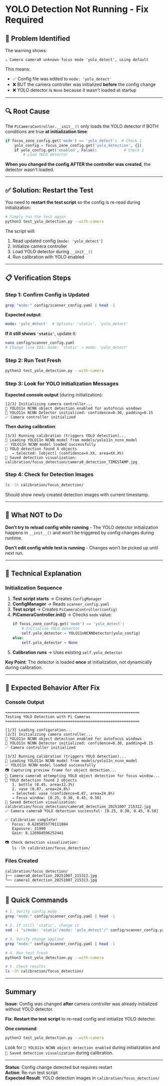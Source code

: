 # YOLO Detection Not Running - Fix Required

## 🔴 Problem Identified

The warning shows:
```
⚠️ Camera camera0 unknown focus mode 'yolo_detect', using default
```

This means:
- ✅ Config file was edited to `mode: 'yolo_detect'`
- ❌ BUT the camera controller was initialized **before** the config change
- ❌ YOLO detector is `None` because it wasn't loaded at startup

---

## 🔍 Root Cause

The `PiCameraController.__init__()` only loads the YOLO detector if BOTH conditions are true **at initialization time**:

```python
if focus_zone_config.get('mode') == 'yolo_detect':  # Check 1
    yolo_config = focus_zone_config.get('yolo_detection', {})
    if yolo_config.get('enabled', False):            # Check 2
        # Load YOLO detector
```

**When you changed the config AFTER the controller was created**, the detector wasn't loaded.

---

## ✅ Solution: Restart the Test

You need to **restart the test script** so the config is re-read during initialization:

```bash
# Simply run the test again
python3 test_yolo_detection.py --with-camera
```

The script will:
1. Read updated config (`mode: 'yolo_detect'`)
2. Initialize camera controller
3. Load YOLO detector during `__init__()`
4. Run calibration with YOLO enabled

---

## 📋 Verification Steps

### Step 1: Confirm Config is Updated
```bash
grep "mode:" config/scanner_config.yaml | head -1
```

**Expected output**:
```yaml
mode: 'yolo_detect'  # Options: 'static', 'yolo_detect'
```

**If it still shows `'static'`**, update it:
```bash
nano config/scanner_config.yaml
# Change line 163: mode: 'static' → mode: 'yolo_detect'
```

### Step 2: Run Test Fresh
```bash
python3 test_yolo_detection.py --with-camera
```

### Step 3: Look for YOLO Initialization Messages

**Expected console output** (during initialization):
```
[2/3] Initializing camera controller...
🎯 YOLO11n NCNN object detection enabled for autofocus windows
🎯 YOLO11n NCNN Detector initialized: confidence=0.30, padding=0.15
✅ Camera controller initialized
```

**Then during calibration**:
```
[3/3] Running calibration (triggers YOLO detection)...
📂 Loading YOLO11n NCNN model from models/yolo11n_ncnn_model
✅ YOLO11n NCNN model loaded successfully
🎯 YOLO detection found X objects
   → Selected: [object] (confidence=X.XX, area=XX.X%)
💾 Saved detection visualization: calibration/focus_detection/camera0_detection_TIMESTAMP.jpg
```

### Step 4: Check for Detection Images
```bash
ls -lh calibration/focus_detection/
```

Should show newly created detection images with current timestamp.

---

## 🚫 What NOT to Do

**Don't try to reload config while running** - The YOLO detector initialization happens in `__init__()` and won't be triggered by config changes during runtime.

**Don't edit config while test is running** - Changes won't be picked up until next run.

---

## 🔬 Technical Explanation

### Initialization Sequence

1. **Test script starts** → Creates `ConfigManager`
2. **ConfigManager** → Reads `scanner_config.yaml`
3. **Test script** → Creates `PiCameraController(config)`
4. **PiCameraController.__init__()** → Checks `mode` value:
   ```python
   if focus_zone_config.get('mode') == 'yolo_detect':
       # Initialize YOLO detector
       self.yolo_detector = YOLO11nNCNNDetector(yolo_config)
   else:
       self.yolo_detector = None
   ```
5. **Calibration runs** → Uses existing `self.yolo_detector`

**Key Point**: The detector is loaded **once** at initialization, not dynamically during calibration.

---

## 🎯 Expected Behavior After Fix

### Console Output
```
============================================================
Testing YOLO Detection with Pi Cameras
============================================================

[1/3] Loading configuration...
[2/3] Initializing camera controller...
🎯 YOLO11n NCNN object detection enabled for autofocus windows
🎯 YOLO11n NCNN Detector initialized: confidence=0.30, padding=0.15
✅ Camera controller initialized

[3/3] Running calibration (triggers YOLO detection)...
📂 Loading YOLO11n NCNN model from models/yolo11n_ncnn_model
✅ YOLO11n NCNN model loaded successfully
📷 Capturing preview frame for object detection...
🎯 Camera camera0 attempting YOLO object detection for focus window...
🎯 YOLO detection found 2 objects
   1. bottle (0.45, area=12.3%)
   2. vase (0.87, area=24.8%)
   → Selected: vase (confidence=0.87, area=24.8%)
   → Focus window: [0.25, 0.30, 0.45, 0.50]
💾 Saved detection visualization: calibration/focus_detection/camera0_detection_20251007_215312.jpg
✅ Camera camera0 YOLO detection successful: [0.25, 0.30, 0.45, 0.50]

✅ Calibration complete!
   Focus: 0.6285855770111084
   Exposure: 31990
   Gain: 8.126984596252441

📷 Check detection visualization:
   ls -lh calibration/focus_detection/
```

### Files Created
```
calibration/focus_detection/
├── camera0_detection_20251007_215312.jpg
└── camera1_detection_20251007_215313.jpg
```

---

## 🔧 Quick Commands

```bash
# 1. Verify config mode
grep "mode:" config/scanner_config.yaml | head -1

# 2. If still 'static', change it
sed -i "s/mode: 'static'/mode: 'yolo_detect'/" config/scanner_config.yaml

# 3. Verify change applied
grep "mode:" config/scanner_config.yaml | head -1

# 4. Run test fresh
python3 test_yolo_detection.py --with-camera

# 5. Check results
ls -lh calibration/focus_detection/
```

---

## Summary

**Issue**: Config was changed **after** camera controller was already initialized without YOLO detector.

**Fix**: **Restart the test script** to re-read config and initialize YOLO detector.

**One command**:
```bash
python3 test_yolo_detection.py --with-camera
```

Look for `🎯 YOLO11n NCNN object detection enabled` during initialization and `💾 Saved detection visualization` during calibration.

---

**Status**: Config change detected but requires restart  
**Action**: Re-run test script  
**Expected Result**: YOLO detection images in `calibration/focus_detection/`
